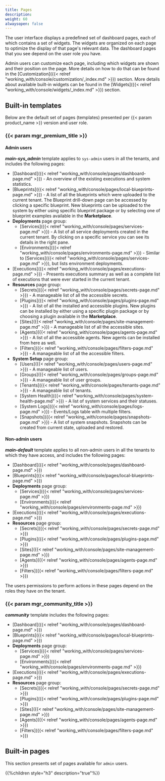 ```yaml
---
title: Pages
description:
weight: 60
alwaysopen: false
---
```


The user interface displays a predefined set of dashboard pages, each of which contains a set of widgets. The widgets are organized on each page to optimize the display of that page's relevant data. The dashboard pages that you see depend on the user role you have.

Admin users can customize each page, including which widgets are shown and their position on the page. More details on how to do that can be found in the [Customization]({{< relref "working_with/console/customization/_index.md" >}}) section. More details about available built-in widgets can be found in the [Widgets]({{< relref "working_with/console/widgets/_index.md" >}}) section.


## Built-in templates

Below are the default set of pages (templates) presented per {{< param product_name >}} version and user role.


### {{< param mgr_premium_title >}}

#### Admin users

***main-sys_admin*** template applies to `sys-admin` users in all the tenants, and includes the following pages:

* [Dashboard]({{< relref "working_with/console/pages/dashboard-page.md" >}}) - An overview of the existing executions and system statistics.
* [Blueprints]({{< relref "working_with/console/pages/local-blueprints-page.md" >}}) - A list of all the blueprints which were uploaded to the current tenant.
The Blueprint drill-down page can be accessed by clicking a specific blueprint.
New blueprints can be uploaded to the system by either using specific blueprint package or by selecting one of blueprint examples available in the **Marketplace**.
* **Deployments** page group:
  * [Services]({{< relref "working_with/console/pages/services-page.md" >}}) - A list of all service deployments created in the current tenant. By clicking on a specific service you can see its details in the right pane.
  * [Environments]({{< relref "working_with/console/pages/environments-page.md" >}}) - Similar to [Services]({{< relref "working_with/console/pages/services-page.md" >}}), but lists environment deployments.
* [Executions]({{< relref "working_with/console/pages/executions-page.md" >}}) - Presents executions summary as well as a complete list of executions that were ever started in the current tenant.
* **Resources** page group:
  * [Secrets]({{< relref "working_with/console/pages/secrets-page.md" >}}) - A manageable list of all the accessible secrets.
  * [Plugins]({{< relref "working_with/console/pages/plugins-page.md" >}}) - A list of all the installed and accessible plugins. New plugins can be installed by either using a specific plugin package or by choosing a plugin available in the **Marketplace**.
  * [Sites]({{< relref "working_with/console/pages/site-management-page.md" >}}) - A manageable list of all the accessible sites.
  * [Agents]({{< relref "working_with/console/pages/agents-page.md" >}}) - A list of all the accessible agents. New agents can be installed from here as well.
  * [Filters]({{< relref "working_with/console/pages/filters-page.md" >}}) - A manageable list of all the accessible filters.
* **System Setup** page group:
  * [Users]({{< relref "working_with/console/pages/users-page.md" >}}) - A manageable list of users.
  * [Groups]({{< relref "working_with/console/pages/groups-page.md" >}}) - A manageable list of user groups.
  * [Tenants]({{< relref "working_with/console/pages/tenants-page.md" >}}) - A manageable list of tenants.
  * [System Health]({{< relref "working_with/console/pages/system-health-page.md" >}}) - A list of system services and their statuses.
  * [System Logs]({{< relref "working_with/console/pages/logs-page.md" >}}) - Events/Logs table with multiple filters.  
  * [Snapshots]({{< relref "working_with/console/pages/snapshots-page.md" >}}) - A list of system snapshots. Snapshots can be created from current state, uploaded and restored. 

#### Non-admin users

***main-default*** template applies to all non-admin users in all the tenants to which they have access, and includes the following pages:

* [Dashboard]({{< relref "working_with/console/pages/dashboard-page.md" >}})
* [Blueprints]({{< relref "working_with/console/pages/local-blueprints-page.md" >}})
* **Deployments** page group:
  * [Services]({{< relref "working_with/console/pages/services-page.md" >}})
  * [Environments]({{< relref "working_with/console/pages/environments-page.md" >}})
* [Executions]({{< relref "working_with/console/pages/executions-page.md" >}})
* **Resources** page group:
  * [Secrets]({{< relref "working_with/console/pages/secrets-page.md" >}})
  * [Plugins]({{< relref "working_with/console/pages/plugins-page.md" >}})
  * [Sites]({{< relref "working_with/console/pages/site-management-page.md" >}})
  * [Agents]({{< relref "working_with/console/pages/agents-page.md" >}})
  * [Filters]({{< relref "working_with/console/pages/filters-page.md" >}})

The users permissions to perform actions in these pages depend on the roles they have on the tenant.

### {{< param mgr_community_title >}}

***community*** template includes the following pages:

* [Dashboard]({{< relref "working_with/console/pages/dashboard-page.md" >}})
* [Blueprints]({{< relref "working_with/console/pages/local-blueprints-page.md" >}})
* **Deployments** page group:
  * [Services]({{< relref "working_with/console/pages/services-page.md" >}})
  * [Environments]({{< relref "working_with/console/pages/environments-page.md" >}})
* [Executions]({{< relref "working_with/console/pages/executions-page.md" >}})
* **Resources** page group:
  * [Secrets]({{< relref "working_with/console/pages/secrets-page.md" >}})
  * [Plugins]({{< relref "working_with/console/pages/plugins-page.md" >}})
  * [Sites]({{< relref "working_with/console/pages/site-management-page.md" >}})
  * [Agents]({{< relref "working_with/console/pages/agents-page.md" >}})
  * [Filters]({{< relref "working_with/console/pages/filters-page.md" >}})

## Built-in pages

This section presents set of pages available for `admin` users.

{{%children style="h3" description="true"%}}
